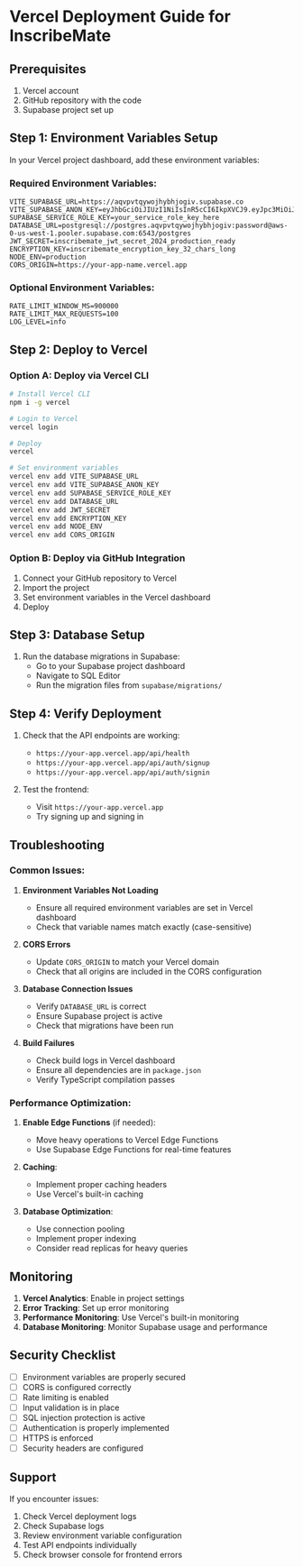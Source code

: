 # Vercel Deployment Guide for InscribeMate

## Prerequisites
1. Vercel account
2. GitHub repository with the code
3. Supabase project set up

## Step 1: Environment Variables Setup

In your Vercel project dashboard, add these environment variables:

### Required Environment Variables:
```
VITE_SUPABASE_URL=https://aqvpvtqywojhybhjogiv.supabase.co
VITE_SUPABASE_ANON_KEY=eyJhbGciOiJIUzI1NiIsInR5cCI6IkpXVCJ9.eyJpc3MiOiJzdXBhYmFzZSIsInJlZiI6ImFxdnB2dHF5d29oanliaGpvZ2l2Iiwicm9sZSI6ImFub24iLCJpYXQiOjE3NTgxNDAyNDMsImV4cCI6MjA3MzcxNjI0M30.rwPp2JzLlFsGXslS1KvSSUbzNgS1dWO9q9mOSkFmjm8
SUPABASE_SERVICE_ROLE_KEY=your_service_role_key_here
DATABASE_URL=postgresql://postgres.aqvpvtqywojhybhjogiv:password@aws-0-us-west-1.pooler.supabase.com:6543/postgres
JWT_SECRET=inscribemate_jwt_secret_2024_production_ready
ENCRYPTION_KEY=inscribemate_encryption_key_32_chars_long
NODE_ENV=production
CORS_ORIGIN=https://your-app-name.vercel.app
```

### Optional Environment Variables:
```
RATE_LIMIT_WINDOW_MS=900000
RATE_LIMIT_MAX_REQUESTS=100
LOG_LEVEL=info
```

## Step 2: Deploy to Vercel

### Option A: Deploy via Vercel CLI
```bash
# Install Vercel CLI
npm i -g vercel

# Login to Vercel
vercel login

# Deploy
vercel

# Set environment variables
vercel env add VITE_SUPABASE_URL
vercel env add VITE_SUPABASE_ANON_KEY
vercel env add SUPABASE_SERVICE_ROLE_KEY
vercel env add DATABASE_URL
vercel env add JWT_SECRET
vercel env add ENCRYPTION_KEY
vercel env add NODE_ENV
vercel env add CORS_ORIGIN
```

### Option B: Deploy via GitHub Integration
1. Connect your GitHub repository to Vercel
2. Import the project
3. Set environment variables in the Vercel dashboard
4. Deploy

## Step 3: Database Setup

1. Run the database migrations in Supabase:
   - Go to your Supabase project dashboard
   - Navigate to SQL Editor
   - Run the migration files from `supabase/migrations/`

## Step 4: Verify Deployment

1. Check that the API endpoints are working:
   - `https://your-app.vercel.app/api/health`
   - `https://your-app.vercel.app/api/auth/signup`
   - `https://your-app.vercel.app/api/auth/signin`

2. Test the frontend:
   - Visit `https://your-app.vercel.app`
   - Try signing up and signing in

## Troubleshooting

### Common Issues:

1. **Environment Variables Not Loading**
   - Ensure all required environment variables are set in Vercel dashboard
   - Check that variable names match exactly (case-sensitive)

2. **CORS Errors**
   - Update `CORS_ORIGIN` to match your Vercel domain
   - Check that all origins are included in the CORS configuration

3. **Database Connection Issues**
   - Verify `DATABASE_URL` is correct
   - Ensure Supabase project is active
   - Check that migrations have been run

4. **Build Failures**
   - Check build logs in Vercel dashboard
   - Ensure all dependencies are in `package.json`
   - Verify TypeScript compilation passes

### Performance Optimization:

1. **Enable Edge Functions** (if needed):
   - Move heavy operations to Vercel Edge Functions
   - Use Supabase Edge Functions for real-time features

2. **Caching**:
   - Implement proper caching headers
   - Use Vercel's built-in caching

3. **Database Optimization**:
   - Use connection pooling
   - Implement proper indexing
   - Consider read replicas for heavy queries

## Monitoring

1. **Vercel Analytics**: Enable in project settings
2. **Error Tracking**: Set up error monitoring
3. **Performance Monitoring**: Use Vercel's built-in monitoring
4. **Database Monitoring**: Monitor Supabase usage and performance

## Security Checklist

- [ ] Environment variables are properly secured
- [ ] CORS is configured correctly
- [ ] Rate limiting is enabled
- [ ] Input validation is in place
- [ ] SQL injection protection is active
- [ ] Authentication is properly implemented
- [ ] HTTPS is enforced
- [ ] Security headers are configured

## Support

If you encounter issues:
1. Check Vercel deployment logs
2. Check Supabase logs
3. Review environment variable configuration
4. Test API endpoints individually
5. Check browser console for frontend errors